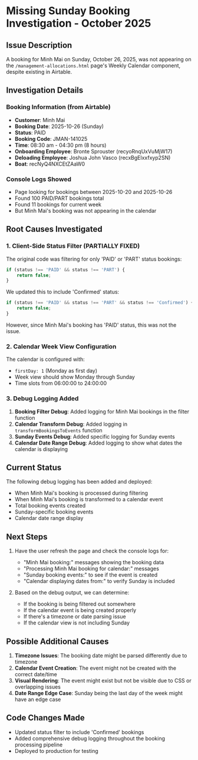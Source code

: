 # Missing Sunday Booking Investigation - October 2025

## Issue Description
A booking for Minh Mai on Sunday, October 26, 2025, was not appearing on the `/management-allocations.html` page's Weekly Calendar component, despite existing in Airtable.

## Investigation Details

### Booking Information (from Airtable)
- **Customer**: Minh Mai
- **Booking Date**: 2025-10-26 (Sunday)
- **Status**: PAID
- **Booking Code**: JMAN-141025
- **Time**: 08:30 am - 04:30 pm (8 hours)
- **Onboarding Employee**: Bronte Sprouster (recyoRnqUxVuMjW17)
- **Deloading Employee**: Joshua John Vasco (recxBgElxxfxyp2SN)
- **Boat**: recNyQ4NXCEtZAaW0

### Console Logs Showed
- Page looking for bookings between 2025-10-20 and 2025-10-26
- Found 100 PAID/PART bookings total
- Found 11 bookings for current week
- But Minh Mai's booking was not appearing in the calendar

## Root Causes Investigated

### 1. Client-Side Status Filter (PARTIALLY FIXED)
The original code was filtering for only 'PAID' or 'PART' status bookings:
```javascript
if (status !== 'PAID' && status !== 'PART') {
    return false;
}
```

We updated this to include 'Confirmed' status:
```javascript
if (status !== 'PAID' && status !== 'PART' && status !== 'Confirmed') {
    return false;
}
```

However, since Minh Mai's booking has 'PAID' status, this was not the issue.

### 2. Calendar Week View Configuration
The calendar is configured with:
- `firstDay: 1` (Monday as first day)
- Week view should show Monday through Sunday
- Time slots from 06:00:00 to 24:00:00

### 3. Debug Logging Added
1. **Booking Filter Debug**: Added logging for Minh Mai bookings in the filter function
2. **Calendar Transform Debug**: Added logging in `transformBookingsToEvents` function
3. **Sunday Events Debug**: Added specific logging for Sunday events
4. **Calendar Date Range Debug**: Added logging to show what dates the calendar is displaying

## Current Status
The following debug logging has been added and deployed:
- When Minh Mai's booking is processed during filtering
- When Minh Mai's booking is transformed to a calendar event
- Total booking events created
- Sunday-specific booking events
- Calendar date range display

## Next Steps
1. Have the user refresh the page and check the console logs for:
   - "Minh Mai booking:" messages showing the booking data
   - "Processing Minh Mai booking for calendar:" messages
   - "Sunday booking events:" to see if the event is created
   - "Calendar displaying dates from:" to verify Sunday is included

2. Based on the debug output, we can determine:
   - If the booking is being filtered out somewhere
   - If the calendar event is being created properly
   - If there's a timezone or date parsing issue
   - If the calendar view is not including Sunday

## Possible Additional Causes
1. **Timezone Issues**: The booking date might be parsed differently due to timezone
2. **Calendar Event Creation**: The event might not be created with the correct date/time
3. **Visual Rendering**: The event might exist but not be visible due to CSS or overlapping issues
4. **Date Range Edge Case**: Sunday being the last day of the week might have an edge case

## Code Changes Made
- Updated status filter to include 'Confirmed' bookings
- Added comprehensive debug logging throughout the booking processing pipeline
- Deployed to production for testing
